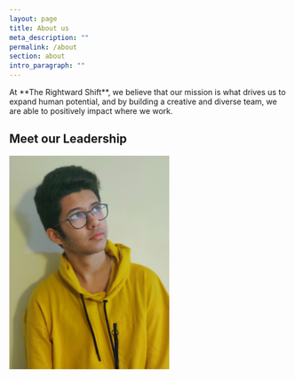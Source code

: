 ```yaml
---
layout: page
title: About us
meta_description: ""
permalink: /about
section: about
intro_paragraph: ""
---
```

<style>
    img {
    position: fixed;
    width: 30%;
</style>
<p> At **The Rightward Shift**, we believe that our mission is what drives us to expand human potential, and by building a creative and diverse team, we are able to positively impact where we work. </p>

<h2> Meet our Leadership </h2>

<img src="/assets/img/uploads/img_20191217_171446_bokeh-2.jpg"></img>

![Secretary](/assets/img/uploads/img_20191217_171446_bokeh-2.jpg "Secretary")